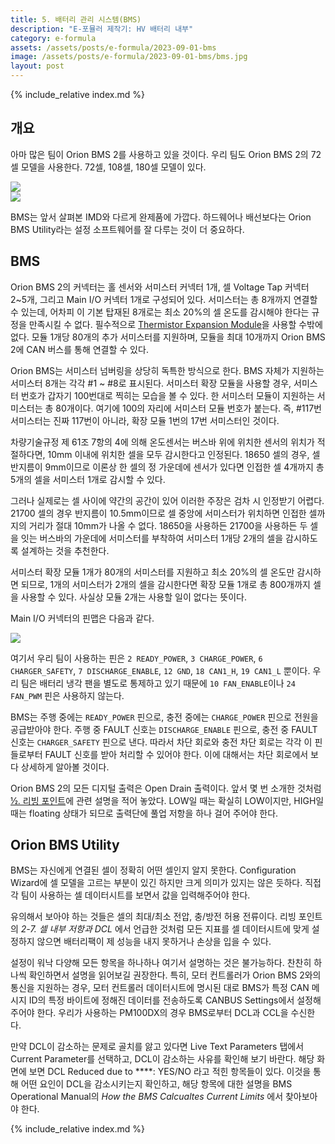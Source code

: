 ```yaml
---
title: 5. 배터리 관리 시스템(BMS)
description: "E-포뮬러 제작기: HV 배터리 내부"
category: e-formula
assets: /assets/posts/e-formula/2023-09-01-bms
image: /assets/posts/e-formula/2023-09-01-bms/bms.jpg
layout: post
---
```


{% include_relative index.md %}

## 개요
아마 많은 팀이 Orion BMS 2를 사용하고 있을 것이다. 우리 팀도 Orion BMS 2의 72셀 모델을 사용한다. 72셀, 108셀, 180셀 모델이 있다.

<div class='center'><img src='{{ page.assets }}/orion_small.png'></div>
<div class='center'><img src='{{ page.assets }}/orion_big.png'></div>

BMS는 앞서 살펴본 IMD와 다르게 완제품에 가깝다. 하드웨어나 배선보다는 Orion BMS Utility라는 설정 소프트웨어를 잘 다루는 것이 더 중요하다.

## BMS

Orion BMS 2의 커넥터는 홀 센서와 서미스터 커넥터 1개, 셀 Voltage Tap 커넥터 2~5개, 그리고 Main I/O 커넥터 1개로 구성되어 있다. 서미스터는 총 8개까지 연결할 수 있는데, 어차피 이 기본 탑재된 8개로는 최소 20%의 셀 온도를 감시해야 한다는 규정을 만족시킬 수 없다. 필수적으로 [Thermistor Expansion Module](https://www.orionbms.com/products/thermistor-expansion-module/)을 사용할 수밖에 없다. 모듈 1개당 80개의 추가 서미스터를 지원하며, 모듈을 최대 10개까지 Orion BMS 2에 CAN 버스를 통해 연결할 수 있다.

Orion BMS는 서미스터 넘버링을 상당히 독특한 방식으로 한다. BMS 자체가 지원하는 서미스터 8개는 각각 #1 ~ #8로 표시된다. 서미스터 확장 모듈을 사용할 경우, 서미스터 번호가 갑자기 100번대로 찍히는 모습을 볼 수 있다. 한 서미스터 모듈이 지원하는 서미스터는 총 80개이다. 여기에 100의 자리에 서미스터 모듈 번호가 붙는다. 즉, #117번 서미스터는 진짜 117번이 아니라, 확장 모듈 1번의 17번 서미스터인 것이다.

차량기술규정 제 61조 7항의 4에 의해 온도센서는 버스바 위에 위치한 센서의 위치가 적절하다면, 10mm 이내에 위치한 셀을 모두 감시한다고 인정된다. 18650 셀의 경우, 셀 반지름이 9mm이므로 이론상 한 셀의 정 가운데에 센서가 있다면 인접한 셀 4개까지 총 5개의 셀을 서미스터 1개로 감시할 수 있다.

그러나 실제로는 셀 사이에 약간의 공간이 있어 이러한 주장은 검차 시 인정받기 어렵다. 21700 셀의 경우 반지름이 10.5mm이므로 셀 중앙에 서미스터가 위치하면 인접한 셀까지의 거리가 절대 10mm가 나올 수 없다. 18650을 사용하든 21700을 사용하든 두 셀을 잇는 버스바의 가운데에 서미스터를 부착하여 서미스터 1개당 2개의 셀을 감시하도록 설계하는 것을 추천한다.

서미스터 확장 모듈 1개가 80개의 서미스터를 지원하고 최소 20%의 셀 온도만 감시하면 되므로, 1개의 서미스터가 2개의 셀을 감시한다면 확장 모듈 1개로 총 800개까지 셀을 사용할 수 있다. 사실상 모듈 2개는 사용할 일이 없다는 뜻이다.

Main I/O 커넥터의 핀맵은 다음과 같다.

<div class='center'><img src='{{ page.assets }}/bms_pinmap.png'></div>

여기서 우리 팀이 사용하는 핀은 `2 READY_POWER`, `3 CHARGE_POWER`, `6 CHARGER_SAFETY`, `7 DISCHARGE_ENABLE`, `12 GND`, `18 CAN1_H`, `19 CAN1_L` 뿐이다. 우리 팀은 배터리 냉각 팬을 별도로 통제하고 있기 때문에 `10 FAN_ENABLE`이나 `24 FAN_PWM` 핀은 사용하지 않는다.

BMS는 주행 중에는 `READY_POWER` 핀으로, 충전 중에는 `CHARGE_POWER` 핀으로 전원을 공급받아야 한다. 주행 중 FAULT 신호는 `DISCHARGE_ENABLE` 핀으로, 충전 중 FAULT 신호는 `CHARGER_SAFETY` 핀으로 낸다. 따라서 차단 회로와 충전 차단 회로는 각각 이 핀들로부터 FAULT 신호를 받아 처리할 수 있어야 한다. 이에 대해서는 차단 회로에서 보다 상세하게 알아볼 것이다.

Orion BMS 2의 모든 디지털 출력은 Open Drain 출력이다. 앞서 몇 번 소개한 것처럼 [½. 리빙 포인트](https://luftaquila.io/blog/e-formula/living-point/)에 관련 설명을 적어 놓았다. LOW일 때는 확실히 LOW이지만, HIGH일 때는 floating 상태가 되므로 출력단에 풀업 저항을 하나 걸어 주어야 한다.


## Orion BMS Utility
BMS는 자신에게 연결된 셀이 정확히 어떤 셀인지 알지 못한다. Configuration Wizard에 셀 모델을 고르는 부분이 있긴 하지만 크게 의미가 있지는 않은 듯하다. 직접 각 팀이 사용하는 셀 데이터시트를 보면서 값을 입력해주어야 한다.

유의해서 보아야 하는 것들은 셀의 최대/최소 전압, 충/방전 허용 전류이다. 리빙 포인트의 *2-7. 셀 내부 저항과 DCL* 에서 언급한 것처럼 모든 지표를 셀 데이터시트에 맞게 설정하지 않으면 배터리팩이 제 성능을 내지 못하거나 손상을 입을 수 있다.

설정이 워낙 다양해 모든 항목을 하나하나 여기서 설명하는 것은 불가능하다. 찬찬히 하나씩 확인하면서 설명을 읽어보길 권장한다. 특히, 모터 컨트롤러가 Orion BMS 2와의 통신을 지원하는 경우, 모터 컨트롤러 데이터시트에 명시된 대로 BMS가 특정 CAN 메시지 ID의 특정 바이트에 정해진 데이터를 전송하도록 CANBUS Settings에서 설정해 주어야 한다. 우리가 사용하는 PM100DX의 경우 BMS로부터 DCL과 CCL을 수신한다.

만약 DCL이 감소하는 문제로 골치를 앓고 있다면 Live Text Parameters 탭에서 Current Parameter를 선택하고, DCL이 감소하는 사유를 확인해 보기 바란다. 해당 화면에 보면 DCL Reduced due to ****: YES/NO 라고 적힌 항목들이 있다. 이것을 통해 어떤 요인이 DCL을 감소시키는지 확인하고, 해당 항목에 대한 설명을 BMS Operational Manual의 *How the BMS Calcualtes Current Limits* 에서 찾아보아야 한다.

{% include_relative index.md %}
